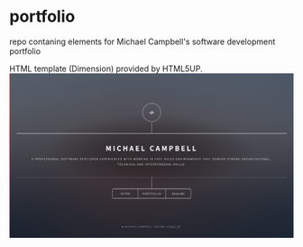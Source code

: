# portfolio
repo contaning elements for Michael Campbell's software development portfolio

HTML template (Dimension) provided by HTML5UP.
![Michael Campbell's Portfolio](portfolio-screenshot.png)
